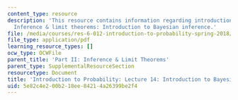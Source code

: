 ```yaml
---
content_type: resource
description: 'This resource contains information regarding introduction to probability:
  Inference & limit theorems: Introduction to Bayesian inference.'
file: /media/courses/res-6-012-introduction-to-probability-spring-2018/5e82c4e200b218ee84214a26399be2f4_MITRES_6_012S18_L14.pdf
file_type: application/pdf
learning_resource_types: []
ocw_type: OCWFile
parent_title: 'Part II: Inference & Limit Theorems'
parent_type: SupplementalResourceSection
resourcetype: Document
title: 'Introduction to Probability: Lecture 14: Introduction to Bayesian Inference'
uid: 5e82c4e2-00b2-18ee-8421-4a26399be2f4
---
```

